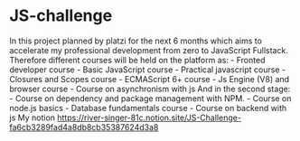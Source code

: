 # JS-challenge
In this project planned by platzi for the next 6 months which aims to accelerate my professional development from zero to JavaScript Fullstack. Therefore different courses will be held on the platform as: - Fronted developer course  - Basic JavaScript course - Practical javascript course - Closures and Scopes course  - ECMAScript 6+ course  - Js Engine (V8) and browser course  - Course on asynchronism with js  And in the second stage: - Course on dependency and package management with NPM.  - Course on node.js basics - Database fundamentals course  - Course on backend with js   My notion  https://river-singer-81c.notion.site/JS-Challenge-fa6cb3289fad4a8db8cb35387624d3a8
